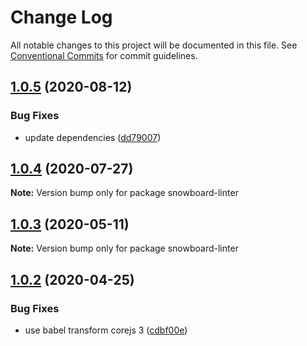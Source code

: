 # Change Log

All notable changes to this project will be documented in this file.
See [Conventional Commits](https://conventionalcommits.org) for commit guidelines.

## [1.0.5](https://github.com/bukalapak/snowboard/compare/snowboard-linter@1.0.4...snowboard-linter@1.0.5) (2020-08-12)


### Bug Fixes

* update dependencies ([dd79007](https://github.com/bukalapak/snowboard/commit/dd79007450a6a461849cd6dacfaa9eda00917c90))





## [1.0.4](https://github.com/bukalapak/snowboard/compare/snowboard-linter@1.0.3...snowboard-linter@1.0.4) (2020-07-27)

**Note:** Version bump only for package snowboard-linter





## [1.0.3](https://github.com/bukalapak/snowboard/compare/snowboard-linter@1.0.2...snowboard-linter@1.0.3) (2020-05-11)

**Note:** Version bump only for package snowboard-linter





## [1.0.2](https://github.com/bukalapak/snowboard/compare/snowboard-linter@1.0.1...snowboard-linter@1.0.2) (2020-04-25)


### Bug Fixes

* use babel transform corejs 3 ([cdbf00e](https://github.com/bukalapak/snowboard/commit/cdbf00e5f5911c4a49f6c2254a2dd1c7a87b0ace))
